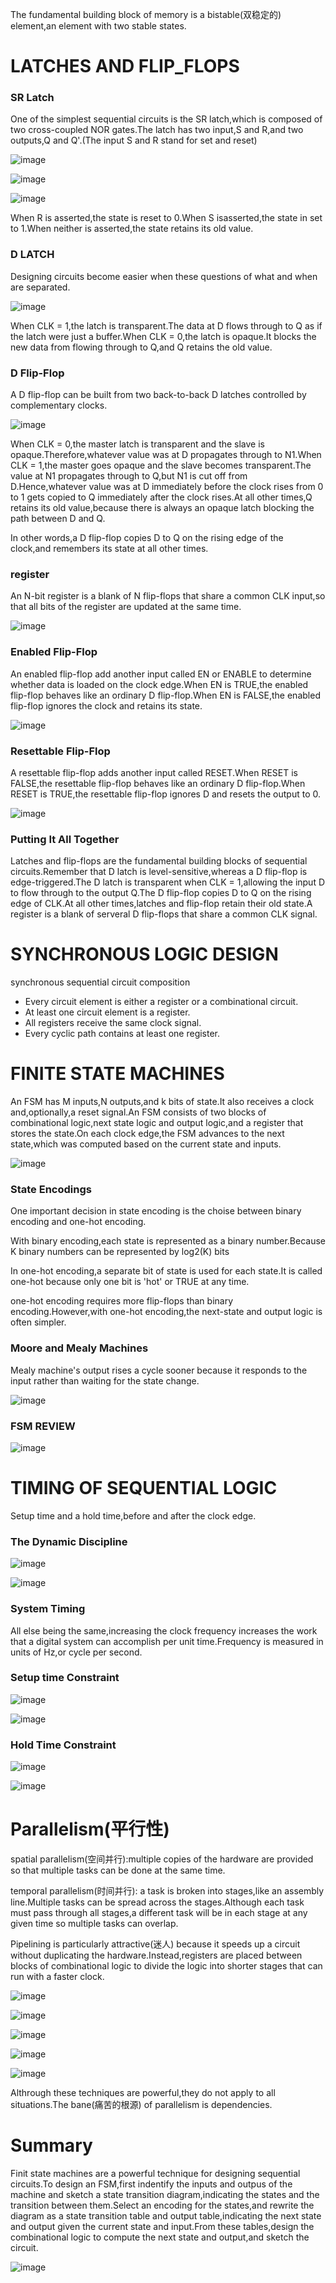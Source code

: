 The fundamental building block of memory is a bistable(双稳定的) element,an element with two stable states.

# LATCHES AND FLIP_FLOPS

### SR Latch

One of the simplest sequential circuits is the SR latch,which is composed of two cross-coupled NOR gates.The latch has two input,S and R,and two outputs,Q and Q'.(The input S and R stand for set and reset)

![image](images/D77F2E86E7D447D3BA94836CD99D26BE1600077623(1).png)

![image](images/D8798900DBA54AA9847355B7825136C31600078255(1).png)

![image](images/C5C75D0450D149B5B9E194C7210DA73E1600078371(1).png)

When R is asserted,the state is reset to 0.When S isasserted,the state in set to 1.When neither is asserted,the state retains its old value.

### D LATCH

Designing circuits become easier when these questions of what and when are separated.

![image](images/4EAE3874E0AE4BFB86C8D727A869B32F1600079077(1).png)

When CLK = 1,the latch is transparent.The data at D flows through to Q as if the latch were just a buffer.When CLK = 0,the latch is opaque.It blocks the new data from flowing through to Q,and Q retains the old value.

### D Flip-Flop

A D flip-flop can be built from two back-to-back D latches controlled by complementary clocks.

![image](images/A5AB3B1E08054D848C6985E0513BD2381600153463(1).png)

When CLK = 0,the master latch is transparent and the slave is opaque.Therefore,whatever value was at D propagates through to N1.When CLK = 1,the master goes opaque and the slave becomes transparent.The value at N1 propagates through to Q,but N1 is cut off from D.Hence,whatever value was at D immediately before the clock rises from 0 to 1 gets copied to Q immediately after the clock rises.At all other times,Q retains its old value,because there is always an opaque latch blocking the path between D and Q.

In other words,a D flip-flop copies D to Q on the rising edge of the clock,and remembers its state at all other times.

### register

An N-bit register is a blank of N flip-flops that share a common CLK input,so that all bits of the register are updated at the same time.

![image](images/764441EAAF534409A753AD7371F647331600154750(1).png)

### Enabled Flip-Flop

An enabled flip-flop add another input called EN or ENABLE to determine whether data is loaded on the clock edge.When EN is TRUE,the enabled flip-flop behaves like an ordinary D flip-flop.When EN is FALSE,the enabled flip-flop ignores the clock and retains its state.

![image](images/88AA9F1E9E984ABA9F4106B0F0D937661600155484(1).png)

### Resettable Flip-Flop

A resettable flip-flop adds another input called RESET.When RESET is FALSE,the resettable flip-flop behaves like an ordinary D flip-flop.When RESET is TRUE,the resettable flip-flop ignores D and resets the output to 0.

![image](images/ACD19CD5656C4B3599BFCD04C00A9DAC1600155760(1).png)

### Putting It All Together

Latches and flip-flops are the fundamental building blocks of sequential circuits.Remember that D latch is level-sensitive,whereas a D flip-flop is edge-triggered.The D latch is transparent when CLK = 1,allowing the input D to flow through to the output Q.The D flip-flop copies D to Q on the rising edge of CLK.At all other times,latches and flip-flop retain their old state.A register is a blank of serveral D flip-flops that share a common CLK signal.

# SYNCHRONOUS LOGIC DESIGN

synchronous sequential circuit composition

- Every circuit element is either a register or a combinational circuit.
- At least one circuit element is a register.
- All registers receive the same clock signal.
- Every cyclic path contains at least one register.

# FINITE STATE MACHINES

An FSM has M inputs,N outputs,and k bits of state.It also receives a clock and,optionally,a reset signal.An FSM consists of two blocks of combinational logic,next state logic and output logic,and a register that stores the state.On each clock edge,the FSM advances to the next state,which was computed based on the current state and inputs.

![image](images/8D66D7726D2044EDB7B8577EA1EBB2AB1600160718(1).png)

### State Encodings

One important decision in state encoding is the choise between binary encoding and one-hot encoding.

With binary encoding,each state is represented as a binary number.Because K binary numbers can be represented by log2(K) bits

In one-hot encoding,a separate bit of state is used for each state.It is called one-hot because only one bit is 'hot' or TRUE at any time.

one-hot encoding requires more flip-flops than binary encoding.However,with one-hot encoding,the next-state and output logic is often simpler.

### Moore and Mealy Machines

Mealy machine's output rises a cycle sooner because it responds to the input rather than waiting for the state change.

![image](images/6B7792FF8852463881EB1DD2F08B47751600165483(1).png)

### FSM REVIEW

![image](images/00A24C6A06AB40B88928341EFEA1A7071600165539(1).png)

# TIMING OF SEQUENTIAL LOGIC

Setup time and a hold time,before and after the clock edge.

### The Dynamic Discipline

![image](images/8CE3AD70B2FD4E34913F70AD06039D741600173644(1).png)

![image](images/55CFD22C5A1F4F729D0CF211CC79D0A11600173706(1).png)

### System Timing 

All else being the same,increasing the clock frequency increases the work that a digital system can accomplish per unit time.Frequency is measured in units of Hz,or cycle per second.

### Setup time Constraint

![image](images/35C4A0577BA945608B5C78668C2F66CC1600179041(1).png)

![image](images/489E447331EC4697BEDAAC88E9A4D4D51600179055(1).png)

### Hold Time Constraint

![image](images/E85EB75F313940A9A97EE7B299C7663E1600179088(1).png)

![image](images/9DC3CA58E06A4A0CABF5610E6802358D1600179107(1).png)

# Parallelism(平行性)

spatial parallelism(空间并行):multiple copies of the hardware are provided so that multiple tasks can be done at the same time.

temporal parallelism(时间并行): a task is broken into stages,like an assembly line.Multiple tasks can be spread across the stages.Although each task must pass through all stages,a different task will be in each stage at any given time so multiple tasks can overlap.

Pipelining is particularly attractive(迷人) because it speeds up a circuit without duplicating the hardware.Instead,registers are placed between blocks of combinational logic to divide the logic into shorter stages that can run with a faster clock.

![image](images/E6626D381144402E98872C27E919843D1600244663(1).png)

![image](images/2F2E25451AAA4CCC92C8AC3C9822DA3F1600244678(1).png)


![image](images/B8AA1E5F020B43C091AC4CD6E382EF471600244698(1).png)

![image](images/5ADFF63A7F6C41929083E10A75C554D71600244715(1).png)

![image](images/3A50A7FCED6A444FBE9F1E487E2CD3B21600244729(1).png)

Althrough these techniques are powerful,they do not apply to all situations.The bane(痛苦的根源) of parallelism is dependencies.

# Summary

Finit state machines are a powerful technique for designing sequential circuits.To design an FSM,first indentify the inputs and outpus of the machine and sketch a state transition diagram,indicating the states and the transition between them.Select an encoding for the states,and rewrite the diagram as a state transition table and output table,indicating the next state and output given the current state and input.From these tables,design the combinational logic to compute the next state and output,and sketch the circuit.

![image](images/AE7A5CBE2D28481E976A72F50AA0FB141600248308(1).png)
